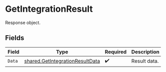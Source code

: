 # GetIntegrationResult

Response object.


## Fields

| Field                                                                                     | Type                                                                                      | Required                                                                                  | Description                                                                               |
| ----------------------------------------------------------------------------------------- | ----------------------------------------------------------------------------------------- | ----------------------------------------------------------------------------------------- | ----------------------------------------------------------------------------------------- |
| `Data`                                                                                    | [shared.GetIntegrationResultData](../../../pkg/models/shared/getintegrationresultdata.md) | :heavy_check_mark:                                                                        | Result data.                                                                              |
